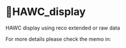 # :mount_fuji:HAWC_display
HAWC display using reco extended or raw data


For more details please check the memo in: 



